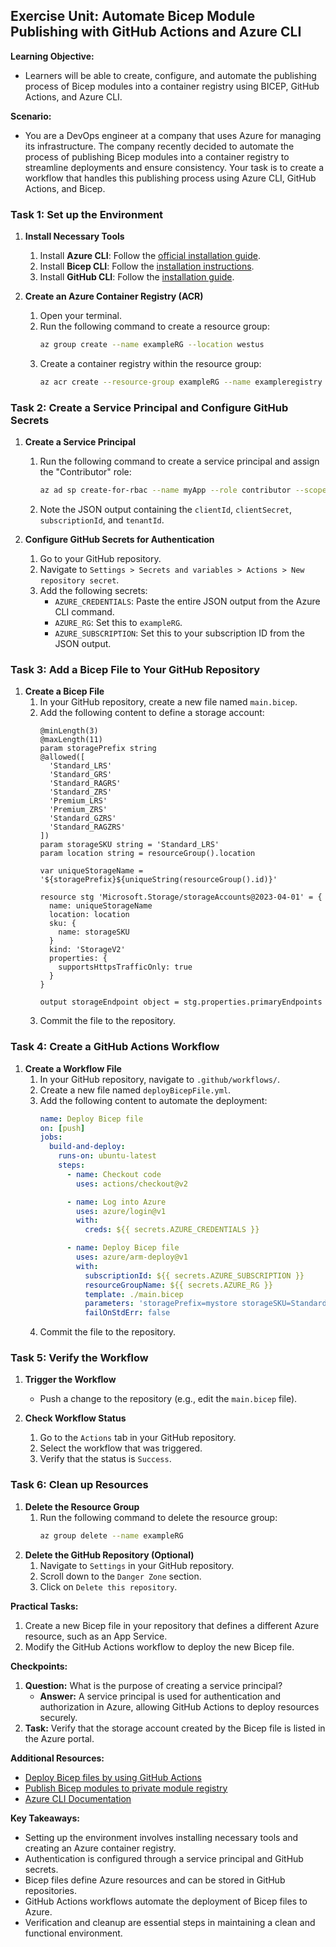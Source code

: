 ## Exercise Unit: Automate Bicep Module Publishing with GitHub Actions and Azure CLI

**Learning Objective:**
- Learners will be able to create, configure, and automate the publishing process of Bicep modules into a container registry using BICEP, GitHub Actions, and Azure CLI.

**Scenario:**
- You are a DevOps engineer at a company that uses Azure for managing its infrastructure. The company recently decided to automate the process of publishing Bicep modules into a container registry to streamline deployments and ensure consistency. Your task is to create a workflow that handles this publishing process using Azure CLI, GitHub Actions, and Bicep.

### Task 1: Set up the Environment
1. **Install Necessary Tools**
   1. Install **Azure CLI**: Follow the [official installation guide](https://docs.microsoft.com/en-us/cli/azure/install-azure-cli).
   2. Install **Bicep CLI**: Follow the [installation instructions](https://learn.microsoft.com/en-us/azure/azure-resource-manager/bicep/install).
   3. Install **GitHub CLI**: Follow the [installation guide](https://cli.github.com/manual/installation).

2. **Create an Azure Container Registry (ACR)**
   1. Open your terminal.
   2. Run the following command to create a resource group:
      ```sh
      az group create --name exampleRG --location westus
      ```
   3. Create a container registry within the resource group:
      ```sh
      az acr create --resource-group exampleRG --name exampleregistry --sku Basic
      ```

### Task 2: Create a Service Principal and Configure GitHub Secrets
1. **Create a Service Principal**
   1. Run the following command to create a service principal and assign the "Contributor" role:
      ```sh
      az ad sp create-for-rbac --name myApp --role contributor --scopes /subscriptions/{subscription-id}/resourceGroups/exampleRG --sdk-auth
      ```
   2. Note the JSON output containing the `clientId`, `clientSecret`, `subscriptionId`, and `tenantId`.

2. **Configure GitHub Secrets for Authentication**
   1. Go to your GitHub repository.
   2. Navigate to `Settings > Secrets and variables > Actions > New repository secret`.
   3. Add the following secrets:
      - `AZURE_CREDENTIALS`: Paste the entire JSON output from the Azure CLI command.
      - `AZURE_RG`: Set this to `exampleRG`.
      - `AZURE_SUBSCRIPTION`: Set this to your subscription ID from the JSON output.

### Task 3: Add a Bicep File to Your GitHub Repository
1. **Create a Bicep File**
   1. In your GitHub repository, create a new file named `main.bicep`.
   2. Add the following content to define a storage account:
      ```bicep
      @minLength(3)
      @maxLength(11)
      param storagePrefix string
      @allowed([
        'Standard_LRS'
        'Standard_GRS'
        'Standard_RAGRS'
        'Standard_ZRS'
        'Premium_LRS'
        'Premium_ZRS'
        'Standard_GZRS'
        'Standard_RAGZRS'
      ])
      param storageSKU string = 'Standard_LRS'
      param location string = resourceGroup().location

      var uniqueStorageName = '${storagePrefix}${uniqueString(resourceGroup().id)}'

      resource stg 'Microsoft.Storage/storageAccounts@2023-04-01' = {
        name: uniqueStorageName
        location: location
        sku: {
          name: storageSKU
        }
        kind: 'StorageV2'
        properties: {
          supportsHttpsTrafficOnly: true
        }
      }

      output storageEndpoint object = stg.properties.primaryEndpoints
      ```
   3. Commit the file to the repository.

### Task 4: Create a GitHub Actions Workflow
1. **Create a Workflow File**
   1. In your GitHub repository, navigate to `.github/workflows/`.
   2. Create a new file named `deployBicepFile.yml`.
   3. Add the following content to automate the deployment:
      ```yaml
      name: Deploy Bicep file
      on: [push]
      jobs:
        build-and-deploy:
          runs-on: ubuntu-latest
          steps:
            - name: Checkout code
              uses: actions/checkout@v2

            - name: Log into Azure
              uses: azure/login@v1
              with:
                creds: ${{ secrets.AZURE_CREDENTIALS }}

            - name: Deploy Bicep file
              uses: azure/arm-deploy@v1
              with:
                subscriptionId: ${{ secrets.AZURE_SUBSCRIPTION }}
                resourceGroupName: ${{ secrets.AZURE_RG }}
                template: ./main.bicep
                parameters: 'storagePrefix=mystore storageSKU=Standard_LRS'
                failOnStdErr: false
      ```
   4. Commit the file to the repository.

### Task 5: Verify the Workflow
1. **Trigger the Workflow**
   - Push a change to the repository (e.g., edit the `main.bicep` file).
   
2. **Check Workflow Status**
   1. Go to the `Actions` tab in your GitHub repository.
   2. Select the workflow that was triggered.
   3. Verify that the status is `Success`.

### Task 6: Clean up Resources
1. **Delete the Resource Group**
   1. Run the following command to delete the resource group:
      ```sh
      az group delete --name exampleRG
      ```
2. **Delete the GitHub Repository (Optional)**
   1. Navigate to `Settings` in your GitHub repository.
   2. Scroll down to the `Danger Zone` section.
   3. Click on `Delete this repository`.

**Practical Tasks:**
1. Create a new Bicep file in your repository that defines a different Azure resource, such as an App Service.
2. Modify the GitHub Actions workflow to deploy the new Bicep file.

**Checkpoints:**
1. **Question:** What is the purpose of creating a service principal?
   - **Answer:** A service principal is used for authentication and authorization in Azure, allowing GitHub Actions to deploy resources securely.
2. **Task:** Verify that the storage account created by the Bicep file is listed in the Azure portal.

**Additional Resources:**
- [Deploy Bicep files by using GitHub Actions](https://learn.microsoft.com/en-us/azure/azure-resource-manager/bicep/deploy-github-actions)
- [Publish Bicep modules to private module registry](https://learn.microsoft.com/en-us/azure/azure-resource-manager/bicep/quickstart-private-module-registry)
- [Azure CLI Documentation](https://docs.microsoft.com/en-us/cli/azure/)

**Key Takeaways:**
- Setting up the environment involves installing necessary tools and creating an Azure container registry.
- Authentication is configured through a service principal and GitHub secrets.
- Bicep files define Azure resources and can be stored in GitHub repositories.
- GitHub Actions workflows automate the deployment of Bicep files to Azure.
- Verification and cleanup are essential steps in maintaining a clean and functional environment.
